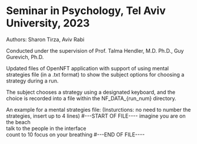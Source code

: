 # Seminar in Psychology, Tel Aviv University, 2023

Authors: Sharon Tirza, Aviv Rabi

Conducted under the supervision of Prof. Talma Hendler, M.D. Ph.D., Guy Gurevich, Ph.D.

Updated files of OpenNFT application with support of using mental strategies file (in a .txt format) 
to show the subject options for choosing a strategy during a run. 

The subject chooses a strategy using a designated keyboard, and the choice is recorded into a file within the NF_DATA_{run_num} directory.

An example for a mental strategies file: (Insturctions: no need to number the strategies, insert up to 4 lines)
#---START OF FILE----
imagine you are on the beach	
talk to the people in the interface		
count to 10
focus on your breathing
#---END OF FILE----
